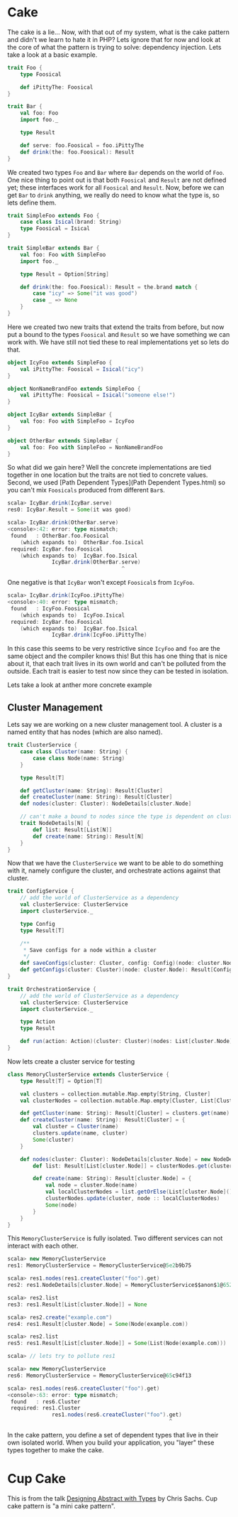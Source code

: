 # Cake
The cake is a lie...  Now, with that out of my system, what is the cake pattern and didn't we learn to hate it in PHP?  Lets ignore that for now and look at the core of what the pattern is trying to solve: dependency injection.  Lets take a look at a basic example.

```scala
trait Foo {
    type Foosical

    def iPittyThe: Foosical
}

trait Bar {
    val foo: Foo
    import foo._

    type Result

    def serve: foo.Foosical = foo.iPittyThe
    def drink(the: foo.Foosical): Result
}
```

We created two types `Foo` and `Bar` where `Bar` depends on the world of `Foo`.  One nice thing to point out is that both `Foosical` and `Result` are not defined yet; these interfaces work for all `Foosical` and `Result`.  Now, before we can get `Bar` to `drink` anything, we really do need to know what the type is, so lets define them.

```scala
trait SimpleFoo extends Foo {
    case class Isical(brand: String)
    type Foosical = Isical
}

trait SimpleBar extends Bar {
    val foo: Foo with SimpleFoo
    import foo._

    type Result = Option[String]

    def drink(the: foo.Foosical): Result = the.brand match {
        case "icy" => Some("it was good")
        case _ => None
    }
}
```

Here we created two new traits that extend the traits from before, but now put a bound to the types `Foosical` and `Result` so we have something we can work with.  We have still not tied these to real implementations yet so lets do that.

```scala
object IcyFoo extends SimpleFoo {
    val iPittyThe: Foosical = Isical("icy")
}

object NonNameBrandFoo extends SimpleFoo {
    val iPittyThe: Foosical = Isical("someone else!")
}

object IcyBar extends SimpleBar {
    val foo: Foo with SimpleFoo = IcyFoo
}

object OtherBar extends SimpleBar {
    val foo: Foo with SimpleFoo = NonNameBrandFoo
}
```

So what did we gain here?  Well the concrete implementations are tied together in one location but the traits are not tied to concrete values.  Second, we used [Path Dependent Types](Path Dependent Types.html) so you can't mix `Foosicals` produced from different `Bar`s.

```scala
scala> IcyBar.drink(IcyBar.serve)
res0: IcyBar.Result = Some(it was good)

scala> IcyBar.drink(OtherBar.serve)
<console>:42: error: type mismatch;
 found   : OtherBar.foo.Foosical
    (which expands to)  OtherBar.foo.Isical
 required: IcyBar.foo.Foosical
    (which expands to)  IcyBar.foo.Isical
              IcyBar.drink(OtherBar.serve)
                                    ^
```

One negative is that `IcyBar` won't except `Foosical`s from `IcyFoo`.

```scala
scala> IcyBar.drink(IcyFoo.iPittyThe)
<console>:40: error: type mismatch;
 found   : IcyFoo.Foosical
    (which expands to)  IcyFoo.Isical
 required: IcyBar.foo.Foosical
    (which expands to)  IcyBar.foo.Isical
              IcyBar.drink(IcyFoo.iPittyThe)
```

In this case this seems to be very restrictive since `IcyFoo` and `foo` are the same object and the compiler knows this!  But this has one thing that is nice about it, that each trait lives in its own world and can't be polluted from the outside.  Each trait is easier to test now since they can be tested in isolation.

Lets take a look at anther more concrete example

## Cluster Management
Lets say we are working on a new cluster management tool.  A cluster is a named entity that has nodes (which are also named).

```scala
trait ClusterService {
    case class Cluster(name: String) {
        case class Node(name: String)
    }

    type Result[T]

    def getCluster(name: String): Result[Cluster]
    def createCluster(name: String): Result[Cluster]
    def nodes(cluster: Cluster): NodeDetails[cluster.Node]

    // can't make a bound to nodes since the type is dependent on cluster
    trait NodeDetails[N] {
        def list: Result[List[N]]
        def create(name: String): Result[N]
    }
}
```

Now that we have the `ClusterService` we want to be able to do something with it, namely configure the cluster, and orchestrate actions against that cluster.

```scala
trait ConfigService {
    // add the world of ClusterService as a dependency
    val clusterService: ClusterService
    import clusterService._

    type Config
    type Result[T]

    /**
     * Save configs for a node within a cluster
     */
    def saveConfigs(cluster: Cluster, config: Config)(node: cluster.Node): Result[Unit]
    def getConfigs(cluster: Cluster)(node: cluster.Node): Result[Config]
}

trait OrchestrationService {
    // add the world of ClusterService as a dependency
    val clusterService: ClusterService
    import clusterService._

    type Action
    type Result

    def run(action: Action)(cluster: Cluster)(nodes: List[cluster.Node]): Result
}
```

Now lets create a cluster service for testing

```scala
class MemoryClusterService extends ClusterService {
    type Result[T] = Option[T]

    val clusters = collection.mutable.Map.empty[String, Cluster]
    val clusterNodes = collection.mutable.Map.empty[Cluster, List[Cluster#Node]]

    def getCluster(name: String): Result[Cluster] = clusters.get(name)
    def createCluster(name: String): Result[Cluster] = {
        val cluster = Cluster(name)
        clusters.update(name, cluster)
        Some(cluster)
    }

    def nodes(cluster: Cluster): NodeDetails[cluster.Node] = new NodeDetails[cluster.Node] {
        def list: Result[List[cluster.Node]] = clusterNodes.get(cluster).asInstanceOf[Result[List[cluster.Node]]]

        def create(name: String): Result[cluster.Node] = {
            val node = cluster.Node(name)
            val localClusterNodes = list.getOrElse(List[cluster.Node]())
            clusterNodes.update(cluster, node :: localClusterNodes)
            Some(node)
        }
    }
}
```

This `MemoryClusterService` is fully isolated.  Two different services can not interact with each other.

```scala
scala> new MemoryClusterService
res1: MemoryClusterService = MemoryClusterService@5e2b9b75

scala> res1.nodes(res1.createCluster("foo").get)
res2: res1.NodeDetails[cluster.Node] = MemoryClusterService$$anon$1@65231516

scala> res2.list
res3: res1.Result[List[cluster.Node]] = None

scala> res2.create("example.com")
res4: res1.Result[cluster.Node] = Some(Node(example.com))

scala> res2.list
res5: res1.Result[List[cluster.Node]] = Some(List(Node(example.com)))

scala> // lets try to pollute res1

scala> new MemoryClusterService
res6: MemoryClusterService = MemoryClusterService@65c94f13

scala> res1.nodes(res6.createCluster("foo").get)
<console>:63: error: type mismatch;
 found   : res6.Cluster
 required: res1.Cluster
              res1.nodes(res6.createCluster("foo").get)
                                                   ^
```

In the cake pattern, you define a set of dependent types that live in their own isolated world.  When you build your application, you "layer" these types together to make the cake.

# Cup Cake
This is from the talk [Designing Abstract with Types](http://www.youtube.com/watch?v=BTUm1Yy23Fg) by Chris Sachs.  Cup cake pattern is "a mini cake pattern".
